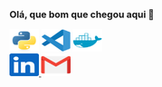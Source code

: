 ### Olá, que bom que chegou aqui 👋

<div align="left">
  <img src="python-original.svg" height="40" width="52" alt="python logo"  />
  <img src="vscode-original.svg" height="40" width="52" alt="vscode logo"  />
  <img src="docker-plain.svg" height="40" width="52" alt="docker logo"  />
</div>  


<div align="left">
  <a href="https://www.linkedin.com/in/lucianofalmeida/" target="_blank">
    <img src="linkedin_originals.svg" width="52" height="40" alt="linkedin logo"  />
  </a>
  <a href="bralmeidalu@gmail.com" target="_blank">
    <img src="gmail_originals.png" width="52" height="40" alt="gmail logo"  />
  </a>
</div>
<!--
**lucianofalmeida/lucianofalmeida** is a ✨ _special_ ✨ repository because its `README.md` (this file) appears on your GitHub profile.

Here are some ideas to get you started:

- 🔭 I’m currently working on ...
- 🌱 I’m currently learning ...
- 👯 I’m looking to collaborate on ...
- 🤔 I’m looking for help with ...
- 💬 Ask me about ...
- 📫 How to reach me: ...
- 😄 Pronouns: ...
- ⚡ Fun fact: ...
-->
